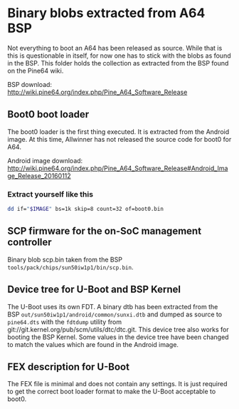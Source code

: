 # Binary blobs extracted from A64 BSP

Not everything to boot an A64 has been released as source. While that is
this is questionable in itself, for now one has to stick with the blobs
as found in the BSP. This folder holds the collection as extracted
from the BSP found on the Pine64 wiki.

BSP download: http://wiki.pine64.org/index.php/Pine_A64_Software_Release

## Boot0 boot loader

The boot0 loader is the first thing executed. It is extracted from the
Android image. At this time, Allwinner has not released the source code for
boot0 for A64.

Android image download: http://wiki.pine64.org/index.php/Pine_A64_Software_Release#Android_Image_Release_20160112

### Extract yourself like this

```bash
dd if="$IMAGE" bs=1k skip=8 count=32 of=boot0.bin
```

## SCP firmware for the on-SoC management controller

Binary blob scp.bin taken from the BSP `tools/pack/chips/sun50iw1p1/bin/scp.bin`.

## Device tree for U-Boot and BSP Kernel

The U-Boot uses its own FDT. A binary dtb has been extracted from the BSP
`out/sun50iw1p1/android/common/sunxi.dtb` and dumped as source to `pine64.dts`
with the `fdtdump` utility from git://git.kernel.org/pub/scm/utils/dtc/dtc.git.
This device tree also works for booting the BSP Kernel. Some values in the
device tree have been changed to match the values which are found in the Android
image.

## FEX description for U-Boot

The FEX file is minimal and does not contain any settings. It is just required
to get the correct boot loader format to make the U-Boot acceptable to boot0.
